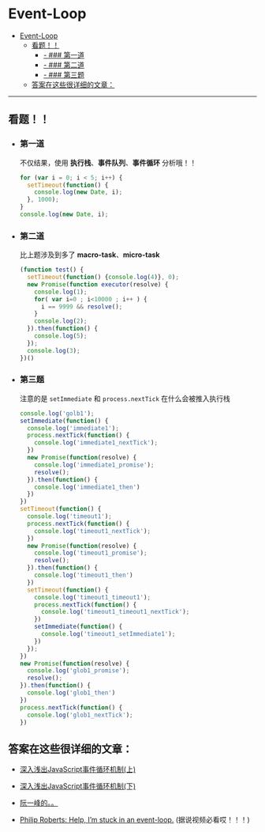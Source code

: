# Event-Loop

- [Event-Loop](#event-loop)
  - [看题！！](#%E7%9C%8B%E9%A2%98%EF%BC%81%EF%BC%81)
    - [- ### 第一道](#%E7%AC%AC%E4%B8%80%E9%81%93)
    - [- ### 第二道](#%E7%AC%AC%E4%BA%8C%E9%81%93)
    - [- ### 第三题](#%E7%AC%AC%E4%B8%89%E9%A2%98)
  - [答案在这些很详细的文章：](#%E7%AD%94%E6%A1%88%E5%9C%A8%E8%BF%99%E4%BA%9B%E5%BE%88%E8%AF%A6%E7%BB%86%E7%9A%84%E6%96%87%E7%AB%A0%EF%BC%9A)

---

## 看题！！

- ### 第一道

  不仅结果，使用 **执行栈**、**事件队列**、**事件循环** 分析哦！！
  ``` javascript
  for (var i = 0; i < 5; i++) {
    setTimeout(function() {
      console.log(new Date, i);
    }, 1000);
  }
  console.log(new Date, i);
  ```

- ### 第二道

  比上题涉及到多了 **macro-task**、**micro-task**
  ``` javascript
  (function test() {
    setTimeout(function() {console.log(4)}, 0);
    new Promise(function executor(resolve) {
      console.log(1);
      for( var i=0 ; i<10000 ; i++ ) {
        i == 9999 && resolve();
      }
      console.log(2);
    }).then(function() {
      console.log(5);
    });
    console.log(3);
  })()
  ```

- ### 第三题

  注意的是 `setImmediate` 和 `process.nextTick` 在什么会被推入执行栈

  ``` javascript
  console.log('golb1');
  setImmediate(function() {
    console.log('immediate1');
    process.nextTick(function() {
      console.log('immediate1_nextTick');
    })
    new Promise(function(resolve) {
      console.log('immediate1_promise');
      resolve();
    }).then(function() {
      console.log('immediate1_then')
    })
  })
  setTimeout(function() {
    console.log('timeout1');
    process.nextTick(function() {
      console.log('timeout1_nextTick');
    })
    new Promise(function(resolve) {
      console.log('timeout1_promise');
      resolve();
    }).then(function() {
      console.log('timeout1_then')
    })
    setTimeout(function() {
      console.log('timeout1_timeout1');
      process.nextTick(function() {
        console.log('timeout1_timeout1_nextTick');
      })
      setImmediate(function() {
        console.log('timeout1_setImmediate1');
      })
    });
  })
  new Promise(function(resolve) {
    console.log('glob1_promise');
    resolve();
  }).then(function() {
    console.log('glob1_then')
  })
  process.nextTick(function() {
    console.log('glob1_nextTick');
  })
  ```

## 答案在这些很详细的文章：

- [深入浅出JavaScript事件循环机制(上)](https://zhuanlan.zhihu.com/p/26229293)

- [深入浅出JavaScript事件循环机制(下)](https://zhuanlan.zhihu.com/p/26238030)

- [阮一峰的。。](http://www.ruanyifeng.com/blog/2014/10/event-loop.html)

- [Philip Roberts: Help, I’m stuck in an event-loop.](https://vimeo.com/96425312) (据说视频必看哎！！！)
